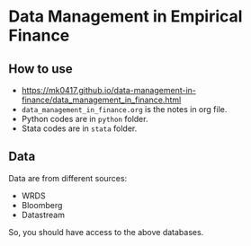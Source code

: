 # Data Management in Empirical Finance

## How to use
* https://mk0417.github.io/data-management-in-finance/data_management_in_finance.html
* `data_management_in_finance.org` is the notes in org file.
* Python codes are in `python` folder.
* Stata codes are in `stata` folder.

## Data
Data are from different sources:
- WRDS
- Bloomberg
- Datastream

So, you should have access to the above databases.

